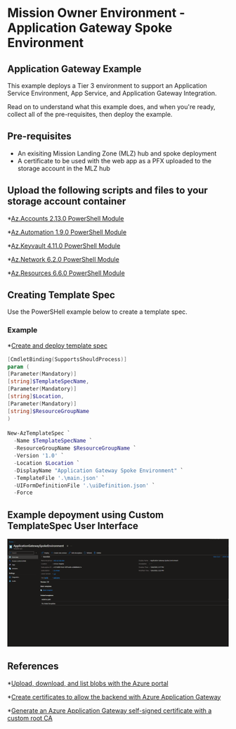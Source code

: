 # Mission Owner Environment - Application Gateway Spoke Environment #

## Application Gateway Example ##

This example deploys a Tier 3 environment to support an Application Service Environment, App Service, and Application Gateway Integration.

Read on to understand what this example does, and when you're ready, collect all of the pre-requisites, then deploy the example.

## Pre-requisites ##

- An exisiting Mission Landing Zone (MLZ) hub and spoke deployment
- A certificate to be used with the web app as a PFX uploaded to the storage account in the MLZ hub

## Upload the following scripts and files to your storage account container ###

*[Az.Accounts 2.13.0 PowerShell Module](https://www.powershellgallery.com/api/v2/package/Az.Accounts/2.13.0)

*[Az.Automation 1.9.0 PowerShell Module](https://www.powershellgallery.com/api/v2/package/Az.Automation/1.9.0)

*[Az.Keyvault 4.11.0 PowerShell Module](https://www.powershellgallery.com/api/v2/package/Az.Resources/4.11.0)

*[Az.Network 6.2.0 PowerShell Module](https://www.powershellgallery.com/api/v2/package/Az.Resources/6.2.0)

*[Az.Resources 6.6.0 PowerShell Module](https://www.powershellgallery.com/api/v2/package/Az.Resources/6.6.0)

## Creating Template Spec ##

Use the PowerSHell example below to create a template spec.

### Example ###

*[Create and deploy template spec](https://learn.microsoft.com/en-us/azure/azure-resource-manager/templates/quickstart-create-template-specs?tabs=azure-powershell)

```powershell
[CmdletBinding(SupportsShouldProcess)]
param (
[Parameter(Mandatory)]
[string]$TemplateSpecName,
[Parameter(Mandatory)]
[string]$Location,
[Parameter(Mandatory)]
[string]$ResourceGroupName
)

New-AzTemplateSpec `
  -Name $TemplateSpecName `
  -ResourceGroupName $ResourceGroupName `
  -Version '1.0' `
  -Location $Location `
  -DisplayName "Application Gateway Spoke Environment" `
  -TemplateFile '.\main.json' `
  -UIFormDefinitionFile '.\uiDefinition.json' `
  -Force
```

## Example depoyment using Custom TemplateSpec User Interface ##

![Alt text](images/mlzspoke.gif)

## References ##

*[Upload, download, and list blobs with the Azure portal](https://learn.microsoft.com/en-us/azure/storage/blobs/storage-quickstart-blobs-portal)

*[Create certificates to allow the backend with Azure Application Gateway](https://learn.microsoft.com/en-us/azure/application-gateway/certificates-for-backend-authentication)

*[Generate an Azure Application Gateway self-signed certificate with a custom root CA](https://learn.microsoft.com/en-us/azure/application-gateway/self-signed-certificates)
